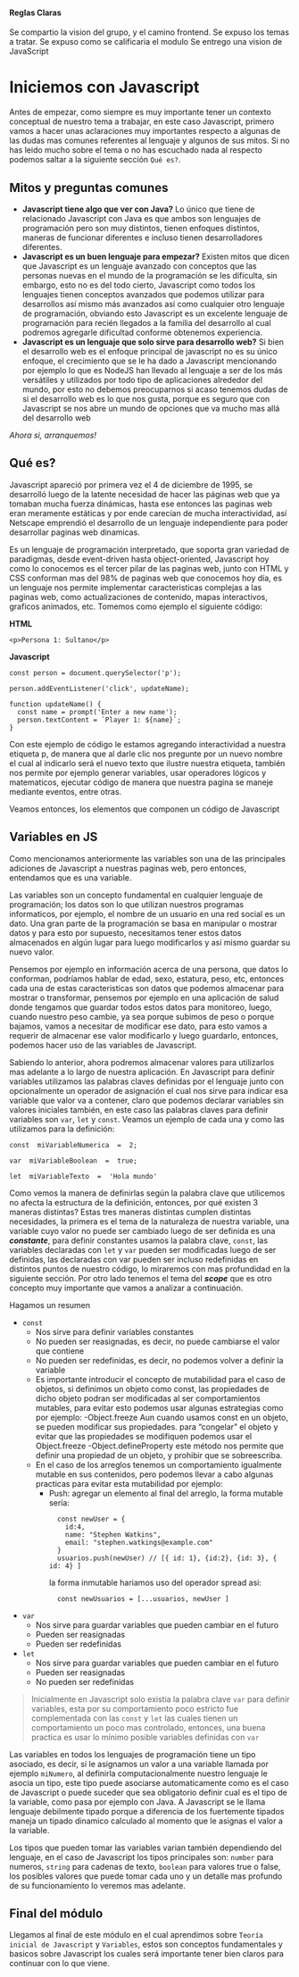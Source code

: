#### Reglas Claras
Se compartio la vision del grupo, y el camino frontend.
Se expuso los temas a tratar.
Se expuso como se calificaria el modulo
Se entrego una vision de JavaScript

# Iniciemos con Javascript

Antes de empezar, como siempre es muy importante tener un contexto conceptual de nuestro tema a trabajar, en este caso Javascript, primero vamos a hacer unas aclaraciones muy importantes respecto a algunas de las dudas mas comunes referentes al lenguaje y algunos de sus mitos. Si no has leido mucho sobre el tema o no has escuchado nada al respecto podemos saltar a la siguiente sección `Qué es?`.

## Mitos y preguntas comunes

- **Javascript tiene algo que ver con Java?** Lo único que tiene de relacionado Javascript con Java es que ambos son lenguajes de programación pero son muy distintos, tienen enfoques distintos, maneras de funcionar diferentes e incluso tienen desarrolladores diferentes.
- **Javascript es un buen lenguaje para empezar?** Existen mitos que dicen que Javascript es un lenguaje avanzado con conceptos que las personas nuevas en el mundo de la programación se les dificulta, sin embargo, esto no es del todo cierto, Javascript como todos los lenguajes tienen conceptos avanzados que podemos utilizar para desarrollos así mismo más avanzados así como cualquier otro lenguaje de programación, obviando esto Javascript es un excelente lenguaje de programación para recién llegados a la familia del desarrollo al cual podremos agregarle dificultad conforme obtenemos experiencia.
- **Javascript es un lenguaje que solo sirve para desarrollo web?** Si bien el desarrollo web es el enfoque principal de javascript no es su único enfoque, el crecimiento que se le ha dado a Javascript mencionando por ejemplo lo que es NodeJS han llevado al lenguaje a ser de los más versátiles y utilizados por todo tipo de aplicaciones alrededor del mundo, por esto no debemos preocuparnos si acaso tenemos dudas de si el desarrollo web es lo que nos gusta, porque es seguro que con Javascript se nos abre un mundo de opciones que va mucho mas allá del desarrollo web

_Ahora si, arranquemos!_

## Qué es?

Javascript apareció por primera vez el 4 de diciembre de 1995, se desarrolló luego de la latente necesidad de hacer las páginas web que ya tomaban mucha fuerza dinámicas, hasta ese entonces las paginas web eran meramente estáticas y por ende carecían de mucha interactividad, así Netscape emprendió el desarrollo de un lenguaje independiente para poder desarrollar paginas web dinamicas.

Es un lenguaje de programación interpretado, que soporta gran variedad de paradigmas, desde event-driven hasta object-oriented, Javascript hoy como lo conocemos es el tercer pilar de las paginas web, junto con HTML y CSS conforman mas del 98% de paginas web que conocemos hoy día, es un lenguaje nos permite implementar caracteristicas complejas a las paginas web, como actualizaciones de contenido, mapas interactivos, graficos animados, etc. Tomemos como ejemplo el siguiente código:

**HTML**

```
<p>Persona 1: Sultano</p>
```

**Javascript**

```
const person = document.querySelector('p');

person.addEventListener('click', updateName);

function updateName() {
  const name = prompt('Enter a new name');
  person.textContent = `Player 1: ${name}`;
}
```

Con este ejemplo de código le estamos agregando interactividad a nuestra etiqueta p, de manera que al darle clic nos pregunte por un nuevo nombre el cual al indicarlo será el nuevo texto que ilustre nuestra etiqueta, también nos permite por ejemplo generar variables, usar operadores lógicos y matematicos, ejecutar código de manera que nuestra pagina se maneje mediante eventos, entre otras.

Veamos entonces, los elementos que componen un código de Javascript

## Variables en JS

Como mencionamos anteriormente las variables son una de las principales adiciones de Javascript a nuestras paginas web, pero entonces, entendamos que es una variable.

Las variables son un concepto fundamental en cualquier lenguaje de programación; los datos son lo que utilizan nuestros programas informaticos, por ejemplo, el nombre de un usuario en una red social es un dato. Una gran parte de la programación se basa en manipular o mostrar datos y para esto por supuesto, necesitamos tener estos datos almacenados en algún lugar para luego modificarlos y así mismo guardar su nuevo valor.

Pensemos por ejemplo en información acerca de una persona, que datos lo conforman, podríamos hablar de edad, sexo, estatura, peso, etc, entonces cada una de estas caracteristicas son datos que podemos almacenar para mostrar o transformar, pensemos por ejemplo en una aplicación de salud donde tengamos que guardar todos estos datos para monitoreo, luego, cuando nuestro peso cambie, ya sea porque subimos de peso o porque bajamos, vamos a necesitar de modificar ese dato, para esto vamos a requerir de almacenar ese valor modificarlo y luego guardarlo, entonces, podemos hacer uso de las variables de Javascript.

Sabiendo lo anterior, ahora podremos almacenar valores para utilizarlos mas adelante a lo largo de nuestra aplicación. En Javascript para definir variables utilizamos las palabras claves definidas por el lenguaje junto con opcionalmente un operador de asignación el cual nos sirve para indicar esa variable que valor va a contener, claro que podemos declarar variables sin valores iniciales también, en este caso las palabras claves para definir variables son `var`, `let` y `const`. Veamos un ejemplo de cada una y como las utilizamos para la definición:

```
const  miVariableNumerica  =  2;

var  miVariableBoolean  =  true;

let  miVariableTexto  =  'Hola mundo'
```

Como vemos la manera de definirlas según la palabra clave que utilicemos no afecta la estructura de la definición, entonces, por qué existen 3 maneras distintas? Estas tres maneras distintas cumplen distintas necesidades, la primera es el tema de la naturaleza de nuestra variable, una variable cuyo valor no puede ser cambiado luego de ser definida es una **_constante_**, para definir constantes usamos la palabra clave, `const`, las variables declaradas con `let` y `var` pueden ser modificadas luego de ser definidas, las declaradas con var pueden ser incluso redefinidas en distintos puntos de nuestro código, lo miraremos con mas profundidad en la siguiente sección.
Por otro lado tenemos el tema del **_scope_** que es otro concepto muy importante que vamos a analizar a continuación.

Hagamos un resumen

- `const`
  - Nos sirve para definir variables constantes
  - No pueden ser reasignadas, es decir, no puede cambiarse el valor que contiene
  - No pueden ser redefinidas, es decir, no podemos volver a definir la variable
  - Es importante introducir el concepto de mutabilidad para el caso de objetos, si definimos un objeto como const, las propiedades de dicho objeto podran ser modificadas al ser comportamientos mutables, para evitar esto podemos usar algunas estrategias como por ejemplo:
    -Object.freeze Aun cuando usamos const en un objeto, se pueden modificar sus propiedades. para “congelar” el objeto y evitar que las propiedades se modifiquen podemos usar el Object.freeze
    -Object.defineProperty este método nos permite que definir una propiedad de un objeto, y prohibir que se sobreescriba.
  - En el caso de los arreglos tenemos un comportamiento igualmente mutable en sus contenidos, pero podemos llevar a cabo algunas practicas para evitar esta mutabilidad por ejemplo:
    - Push: agregar un elemento al final del arreglo, la forma mutable sería:
      ```
        const newUser = {
          id:4,
          name: "Stephen Watkins",
          email: "stephen.watkings@example.com"
        }
        usuarios.push(newUser) // [{ id: 1}, {id:2}, {id: 3}, { id: 4} ]
      ```
      la forma inmutable hariamos uso del operador spread asi:
      ```
        const newUsuarios = [...usuarios, newUser ]
      ```
- `var`
  - Nos sirve para guardar variables que pueden cambiar en el futuro
  - Pueden ser reasignadas
  - Pueden ser redefinidas
- `let`
  - Nos sirve para guardar variables que pueden cambiar en el futuro
  - Pueden ser reasignadas
  - No pueden ser redefinidas

> Inicialmente en Javascript solo existia la palabra clave `var` para definir variables, esta por su comportamiento poco estricto fue complementada con las `const` y `let` las cuales tienen un comportamiento un poco mas controlado, entonces, una buena practica es usar lo mínimo posible variables definidas con `var`

Las variables en todos los lenguajes de programación tiene un tipo asociado, es decir, si le asignamos un valor a una variable llamada por ejemplo `miNumero`, al definirla computacionalmente nuestro lenguaje le asocia un tipo, este tipo puede asociarse automaticamente como es el caso de Javascript o puede suceder que sea obligatorio definir cual es el tipo de la variable, como pasa por ejemplo con Java. A Javascript se le llama lenguaje debilmente tipado porque a diferencia de los fuertemente tipados maneja un tipado dinamico calculado al momento que le asignas el valor a la variable.

Los tipos que pueden tomar las variables varian también dependiendo del lenguaje, en el caso de Javascript los tipos principales son: `number` para numeros, `string` para cadenas de texto, `boolean` para valores true o false, los posibles valores que puede tomar cada uno y un detalle mas profundo de su funcionamiento lo veremos mas adelante.


## Final del módulo

Llegamos al final de este módulo en el cual aprendimos sobre `Teoría inicial de Javascript` y `Variables`, estos son conceptos fundamentales y basicos sobre Javascript los cuales será importante tener bien claros para continuar con lo que viene.
